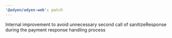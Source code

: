 ```yaml
---
'@adyen/adyen-web': patch
---
```


Internal improvement to avoid unnecessary second call of sanitizeResponse during the payment response handling process
